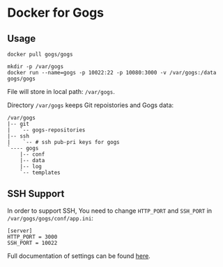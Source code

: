 # Docker for Gogs

## Usage

```
docker pull gogs/gogs

mkdir -p /var/gogs
docker run --name=gogs -p 10022:22 -p 10080:3000 -v /var/gogs:/data gogs/gogs
```

File will store in local path: `/var/gogs`.

Directory `/var/gogs` keeps Git repoistories and Gogs data:

    /var/gogs
    |-- git
    |   `-- gogs-repositories
    |-- ssh
    |    `-- # ssh pub-pri keys for gogs
    `---- gogs
        |-- conf
        |-- data
        |-- log
        `-- templates

## SSH Support

In order to support SSH, You need to change `HTTP_PORT` and `SSH_PORT` in `/var/gogs/gogs/conf/app.ini`:

```
[server]
HTTP_PORT = 3000
SSH_PORT = 10022
```

Full documentation of settings can be found [here](http://gogs.io/docs/advanced/configuration_cheat_sheet.html).
